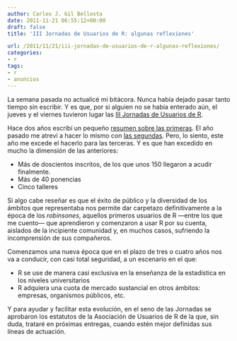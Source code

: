 ```yaml
---
author: Carlos J. Gil Bellosta
date: 2011-11-21 06:55:12+00:00
draft: false
title: 'III Jornadas de Usuarios de R: algunas reflexiones'

url: /2011/11/21/iii-jornadas-de-usuarios-de-r-algunas-reflexiones/
categories:
- r
tags:
- r
- anuncios
---
```


La semana pasada no actualicé mi bitácora. Nunca había dejado pasar tanto tiempo sin escribir. Y es que, por si alguien no se había enterado aún, el jueves y el viernes tuvieron lugar las [III Jornadas de Usuarios de R](http://usar.org.es/).

Hace dos años escribí un pequeño [resumen sobre las primeras](http://analisisydecision.es/noticias-del-congreso-de-usuarios-de-r/). El año pasado me atreví a hacer lo mismo con [las segundas](http://www.datanalytics.com/blog/2010/12/29/noticia-de-las-ii-jornadas-de-usuarios-de-r/). Pero, lo siento, este año me excede el hacerlo para las terceras. Y es que han excedido en mucho la dimensión de las anteriores:



* Más de doscientos inscritos, de los que unos 150 llegaron a acudir finalmente.
* Más de 40 ponencias
* Cinco talleres

Si algo cabe reseñar es que el éxito de público y la diversidad de los ámbitos que representaba nos permite dar carpetazo definitivamente a la época de los _robinsones_, aquellos primeros usuarios de R —entre los que me cuento— que aprendieron y comenzaron a usar R por su cuenta, aislados de la incipiente comunidad y, en muchos casos, sufriendo la incomprensión de sus compañeros.

Comenzamos una nueva época que en el plazo de tres o cuatro años nos va a conducir, con casi total seguridad, a un escenario en el que:



* R se use de manera casi exclusiva en la enseñanza de la estadística en los niveles universitarios
* R adquiera una cuota de mercado sustancial en otros ámbitos: empresas, organismos públicos, etc.

Y para ayudar y facilitar esta evolución, en el seno de las Jornadas se aprobaron los estatutos de la Asociación de Usuarios de R de la que, sin duda, trataré en próximas entregas, cuando estén mejor definidas sus líneas de actuación.
